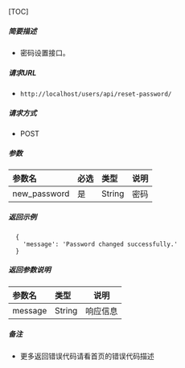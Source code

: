 

[TOC]
    
##### 简要描述

- 密码设置接口。

##### 请求URL
- ` http://localhost/users/api/reset-password/ `
  
##### 请求方式
- POST 

##### 参数

| 参数名          |必选| 类型     | 说明 |
|:-------------|:---|:-------|----|
| new_password |是  | String | 密码 |

##### 返回示例 

``` 
  {
    'message': 'Password changed successfully.'
  }
```

##### 返回参数说明 

|参数名|类型|说明|
|:-----  |:-----|-----                           |
|message |String   |响应信息  |

##### 备注 

- 更多返回错误代码请看首页的错误代码描述




